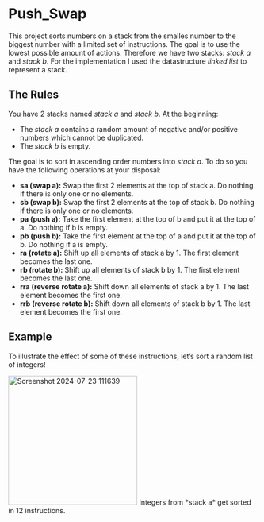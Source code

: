# Push_Swap
This project sorts numbers on a stack from the smalles number to the biggest number with a limited set of instructions. The goal is to use the lowest possible amount of actions. Therefore we have two stacks: *stack a* and *stack b*. For the implementation I used the datastructure *linked list* to represent a stack.
## The Rules 
You have 2 stacks named *stack a* and *stack b*.
At the beginning: 
- The *stack a* contains a random amount of negative and/or positive numbers which cannot be duplicated.
- The *stack b* is empty.

The goal is to sort in ascending order numbers into *stack a*.
To do so you have the following operations at your disposal:
- **sa (swap a):** Swap the first 2 elements at the top of stack a. Do nothing if there is only one or no elements.
- **sb (swap b):** Swap the first 2 elements at the top of stack b. Do nothing if there is only one or no elements.
- **pa (push a):** Take the first element at the top of b and put it at the top of a. Do nothing if b is empty.
- **pb (push b):** Take the first element at the top of a and put it at the top of b. Do nothing if a is empty.
- **ra (rotate a):** Shift up all elements of stack a by 1. The first element becomes the last one.
- **rb (rotate b):** Shift up all elements of stack b by 1. The first element becomes the last one.
- **rra (reverse rotate a):** Shift down all elements of stack a by 1. The last element becomes the first one.
- **rrb (reverse rotate b):** Shift down all elements of stack b by 1. The last element becomes the first one.
## Example
To illustrate the effect of some of these instructions, let’s sort a random list of integers!

<img width="260" alt="Screenshot 2024-07-23 111639" src="https://github.com/user-attachments/assets/1a1a6a09-e824-432b-a3d1-77c2b317b2d1">
Integers from *stack a* get sorted in 12 instructions.
